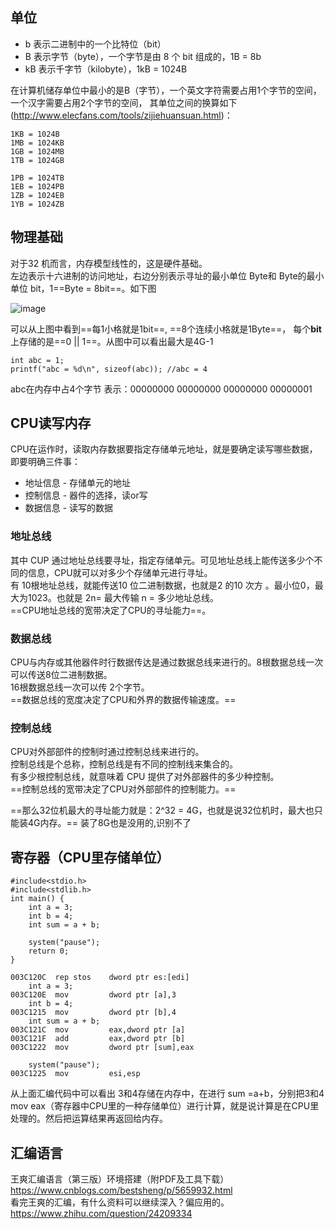 ## 单位
- b  表示二进制中的一个比特位（bit）
- B  表示字节（byte），一个字节是由 8 个 bit 组成的，1B = 8b
- kB 表示千字节（kilobyte），1kB = 1024B

在计算机储存单位中最小的是B（字节），一个英文字符需要占用1个字节的空间，一个汉字需要占用2个字节的空间，
其单位之间的换算如下(http://www.elecfans.com/tools/zijiehuansuan.html)：


```
1KB = 1024B 
1MB = 1024KB 
1GB = 1024MB
1TB = 1024GB 

1PB = 1024TB 
1EB = 1024PB 
1ZB = 1024EB 
1YB = 1024ZB
```



## 物理基础
对于32 机而言，内存模型线性的，这是硬件基础。   
左边表示十六进制的访问地址，右边分别表示寻址的最小单位 Byte和 Byte的最小单位 bit，1==Byte = 8bit==。如下图

![image](https://note.youdao.com/yws/public/resource/4f656259591974308015ad07c25e832b/xmlnote/4E5FDC4C5F6E41B98ED942255B89F1B5/5820)

可以从上图中看到==每1小格就是1bit==, ==8个连续小格就是1Byte==， 每个**bit**上存储的是==0 || 1==。从图中可以看出最大是4G-1


```
int abc = 1;
printf("abc = %d\n", sizeof(abc)); //abc = 4

```
abc在内存中占4个字节 表示：00000000 00000000 00000000 00000001

## CPU读写内存
CPU在运作时，读取内存数据要指定存储单元地址，就是要确定读写哪些数据，即要明确三件事：
- 地址信息 - 存储单元的地址
- 控制信息 - 器件的选择，读or写
- 数据信息 - 读写的数据

### 地址总线
其中 CUP 通过地址总线要寻址，指定存储单元。可见地址总线上能传送多少个不同的信息，CPU就可以对多少个存储单元进行寻址。    
有 10根地址总线，就能传送10 位二进制数据，也就是2 的10 次方 。最小位0，最大为1023。也就是 2n= 最大传输 n = 多少地址总线。  
==CPU地址总线的宽带决定了CPU的寻址能力==。

### 数据总线
CPU与内存或其他器件时行数据传达是通过数据总线来进行的。8根数据总线一次可以传送8位二进制数据。  
16根数据总线一次可以传 2个字节。  
==数据总线的宽度决定了CPU和外界的数据传输速度。==

### 控制总线
CPU对外部部件的控制时通过控制总线来进行的。   
控制总线是个总称，控制总线是有不同的控制线来集合的。  
有多少根控制总线，就意味着 CPU 提供了对外部器件的多少种控制。  
==控制总线的宽带决定了CPU对外部部件的控制能力。==

==那么32位机最大的寻址能力就是：2^32 = 4G，也就是说32位机时，最大也只能装4G内存。== 装了8G也是没用的,识别不了

## 寄存器（CPU里存储单位）

```
#include<stdio.h>
#include<stdlib.h>
int main() {
	int a = 3;
	int b = 4;
	int sum = a + b;

	system("pause");
	return 0;
}

003C120C  rep stos    dword ptr es:[edi]  
	int a = 3;
003C120E  mov         dword ptr [a],3  
	int b = 4;
003C1215  mov         dword ptr [b],4  
	int sum = a + b;
003C121C  mov         eax,dword ptr [a]  
003C121F  add         eax,dword ptr [b]  
003C1222  mov         dword ptr [sum],eax  

	system("pause");
003C1225  mov         esi,esp  
```

从上面汇编代码中可以看出 3和4存储在内存中，在进行 sum =a+b，分别把3和4 mov eax（寄存器中CPU里的一种存储单位）进行计算，就是说计算是在CPU里处理的。然后把运算结果再返回给内存。

## 汇编语言
王爽汇编语言（第三版）环境搭建（附PDF及工具下载） https://www.cnblogs.com/bestsheng/p/5659932.html  
看完王爽的汇编，有什么资料可以继续深入？偏应用的。 https://www.zhihu.com/question/24209334  